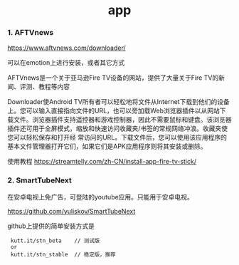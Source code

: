 <h1 align="center">app</h1>




### 1. AFTVnews

https://www.aftvnews.com/downloader/

可以在emotion上进行安装，或者其它方式

AFTVnews是一个关于亚马逊Fire TV设备的网站，提供了大量关于Fire TV的新闻、评测、教程等内容

Downloader使Android TV所有者可以轻松地将文件从Internet下载到他们的设备上。您可以输入直接指向文件的URL，也可以旁加载Web浏览器插件以从网站下载文件。浏览器插件支持遥控器和游戏控制器，因此不需要鼠标和键盘。该浏览器插件还可用于全屏模式，缩放和快速访问收藏夹/书签的常规网络冲浪。收藏夹使您可以轻松保存和打开经  常访问的URL。下载文件后，您可以使用该应用程序的基本文件管理器打开它们，如果它们是APK应用程序则将其安装或删除。



使用教程 https://streamtelly.com/zh-CN/install-app-fire-tv-stick/



### 2. SmartTubeNext 

在安卓电视上免广告，可登陆的youtube应用。只能用于安卓电视。

https://github.com/yuliskov/SmartTubeNext

github上提供的简单安装方式是

```shell
 kutt.it/stn_beta    // 测试版
 or
 kutt.it/stn_stable  // 稳定版，推荐
```



